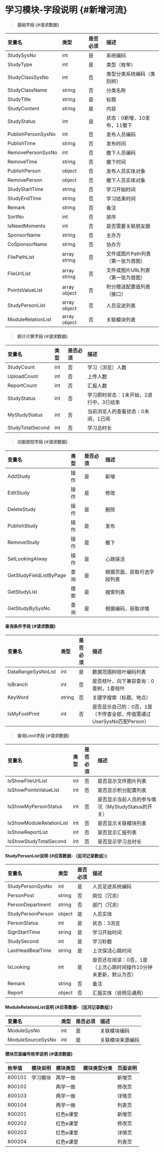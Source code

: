 # 学习模块-字段说明 {#新增河流}

> #### 基础字段 {#请求数据}

| 变量名 | 类型 | 是否必须 | 描述 |
| :--- | :--- | :--- | :--- |
| StudySysNo | int | 是 | 系统编码 |
| StudyType | int | 是 | 类型（枚举） |
| StudyClassSysNo | int | 否 | 类型分类系统编码（类别树） |
| StudyClassName | string | 否 | 分类名称 |
| StudyTitle | string | 是 | 标题 |
| StudyContent | string | 是 | 内容 |
| StudyStatus | int | 是 | 状态：0新增，10发布，11撤下 |
| PublishPersonSysNo | int | 否 | 发布人员编码 |
| PublishTime | string | 否 | 发布时间 |
| RemovePersonSysNo | int | 否 | 撤下人员编码 |
| RemoveTime | string | 否 | 撤下时间 |
| PublishPerson | object | 否 | 发布人员实体对象 |
| RemovePerson | object | 否 | 撤下人员实体对象 |
| StudyStartTime | string | 否 | 学习开始时间 |
| StudyEndTime | string | 否 | 学习结束时间 |
| Remark | string | 否 | 备注 |
| SortNo | int | 否 | 排序 |
| IsNeedMoments | int | 否 | 是否需要关联朋友圈 |
| SponsorName | string | 否 | 主办方 |
| CoSponsorName | string | 否 | 协办方 |
| FilePathList | array string | 否 | 文件或图片Path列表（第一张为首图） |
| FileUrlList | array string | 否 | 文件或图片URL列表（第一张为首图） |
| PointsValueList | array object | 否 | 积分赠送配置值列表（接口） |
| StudyPersonList | array object | 否 | 人员足迹列表 |
| ModuleRelationList | array object | 否 | 关联模块列表 |

> #### 统计计算字段 {#请求数据}

| 变量名 | 类型 | 是否必须 | 描述 |
| :--- | :--- | :--- | :--- |
| StudyCount | int | 否 | 学习（浏览）人数 |
| UploadCount | int | 否 | 上传人数 |
| ReportCount | int | 否 | 汇报人数 |
| StudyStatus | int | 否 | 学习即时状态：1未开始，2进行中，3已结束 |
| MyStudyStatus | int | 否 | 当前浏览人的查看状态：0未阅，1已阅 |
| StudyTotalSecond | int | 否 | 学习总时长 |

> #### 功能按钮字段 {#请求数据}

| 变量名 | 类型 | 是否必须 | 描述 |
| :--- | :--- | :--- | :--- |
| AddStudy | 操作 | 是 | 新增 |
| EditStudy | 操作 | 是 | 修改 |
| DeleteStudy | 操作 | 是 | 删除 |
| PublishStudy | 操作 | 是 | 发布 |
| RemoveStudy | 操作 | 是 | 撤下 |
| SetLookingAlway | 操作 | 是 | 心跳保活 |
| GetStudyFieldListByPage | 查询 | 是 | 根据页面，获取可选字段列表 |
| GetStudyList | 搜索 | 是 | 搜索列表 |
| GetStudyBySysNo | 查询 | 是 | 根据编码，获取详情 |

#### 查询条件字段 {#请求数据}

| 变量名 | 类型 | 是否必须 | 描述 |
| :--- | :--- | :--- | :--- |
| DataRangeSysNoList | int | 是 | 数据范围树枝叶编码列表 |
| IsBranch | int | 否 | 是否枝叶，向下兼容查询：0查树，1查枝叶 |
| KeyWord | string | 否 | 关键字搜索（标题、地点） |
| IsMyFootPrint | int | 否 | 是否显示自己的：0否，1是（不传查全部，传值需通过UserSysNo匹配Person） |

> #### 查询Limit字段 {#请求数据}

| 变量名 | 类型 | 是否必须 | 描述 |
| :--- | :--- | :--- | :--- |
| IsShowFileUrlList | int | 否 | 是否显示文件图片列表 |
| IsShowPointsValueList | int | 否 | 是否显示积分配置列表 |
| IsShowMyPersonStatus | int | 否 | 是否显示当前人员的参与情况（MyStudyStatus的开关） |
| IsShowModuleRelationList | int | 否 | 是否显示关联模块列表 |
| IsShowReportList | int | 否 | 是否显示汇报列表 |
| IsShowStudyTotalSecond | int | 否 | 是否显示学习总时长 |

#### StudyPersonList说明 {#应答数据-（巡河记录数组）}

| 变量名 | 类型 | 是否必须 | 描述 |
| :--- | :--- | :--- | :--- |
| StudyPersonSysNo | int | 是 | 人员足迹系统编码 |
| PersonPost | string | 否 | 岗位（冗余） |
| PersonDepartment | string | 否 | 部门（冗余） |
| StudyPersonPerson | object | 是 | 人员实体 |
| PersonStatus | int | 是 | 状态：3浏览 |
| SignStartTime | string | 是 | 学习开始时间 |
| StudySecond | int | 是 | 学习秒数 |
| LastHeadBeatTime | string | 是 | 上次保活心跳时间 |
| IsLooking | int | 是 | 是否还在阅读：0否，1是（上次心跳时间操作10分钟未更新，默认为否） |
| Remark | string | 否 | 备注 |
| Report | object | 否 | 汇报实体（说明见通用） |

#### ModuleRelationList说明 {#应答数据-（巡河记录数组）}

| 变量名 | 类型 | 是否必须 | 描述 |
| :--- | :--- | :--- | :--- |
| ModuleSysNo | int | 是 | 关联模块编码 |
| ModuleSourceSysNo | int | 是 | 关联模块来源编码 |

#### 模块页面编号枚举说明 {#请求数据}

| 枚举值 | 模块说明 | 模块类型 | 模块类型分类 | 页面说明 |
| :--- | :--- | :--- | :--- | :--- |
| 800101 | 学习模块 | 两学一做 |  | 新增页 |
| 800102 |  | 两学一做 |  | 修改页 |
| 800103 |  | 两学一做 |  | 详情页 |
| 800104 |  | 两学一做 |  | 列表页 |
| 800201 |  | 红色e课堂 |  | 新增页 |
| 800202 |  | 红色e课堂 |  | 修改页 |
| 800203 |  | 红色e课堂 |  | 详情页 |
| 800204 |  | 红色e课堂 |  | 列表页 |



